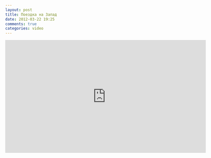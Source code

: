 ```yaml
---
layout: post
title: Поездка на Запад
date: 2012-03-22 19:25
comments: true
categories: video
---
```


<iframe width="640" height="360" src="https://www.youtube.com/embed/tV9DRvqp88Y?rel=0" frameborder="0" allowfullscreen></iframe>